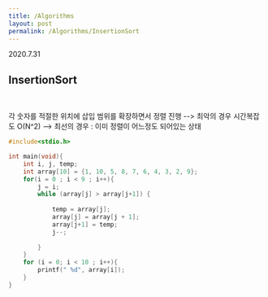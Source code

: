 ```yaml
---
title: /Algorithms
layout: post
permalink: /Algorithms/InsertionSort
---
```


2020.7.31
<br/>

## InsertionSort 
<br/>
  
각 숫자를 적절한 위치에 삽입
범위를 확장하면서 정렬 진행 
--> 최악의 경우 시간복잡도 O(N^2)
--> 최선의 경우 : 이미 정렬이 어느정도 되어있는 상태
<br/>

```c
#include<stdio.h>

int main(void){
    int i, j, temp;
    int array[10] = {1, 10, 5, 8, 7, 6, 4, 3, 2, 9};
    for(i = 0 ; i < 9 ; i++){
        j = i;
        while (array[j] > array[j+1]) {
            
            temp = array[j];
            array[j] = array[j + 1];
            array[j+1] = temp;
            j--;
            
        }
    }
    for (i = 0; i < 10 ; i++){
        printf(" %d", array[i]);
    } 
}
```
